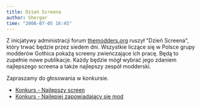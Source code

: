 ```yaml
---
title: Dzień Screena
author: Shergar
time: "2008-07-05 16:45"
---
```


Z inicjatywy administracji forum [themodders.org](https://themodders.org) ruszył "Dzień Screena", który trwać będzie przez siedem dni. 
Wszystkie liczące się w Polsce grupy modderów Gothica pokażą screeny zwieńczające ich pracę. 
Będą to zupełnie nowe publikacje. 
Każdy będzie mógł wybrać jego zdaniem najlepszego screena a także najlepszy zespół modderski.

Zapraszamy do głosowania w konkursie.

- [Konkurs - Najlepszy screen](https://themodders.org/index.php?topic=2082)
- [Konkurs - Najlepiej zapowiadający się mod](https://themodders.org/index.php?topic=2468)